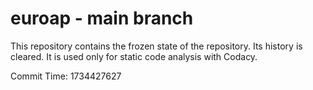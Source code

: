 # euroap - main branch

This repository contains the frozen state of the repository.
Its history is cleared. It is used only for static code
analysis with Codacy.

Commit Time: 1734427627